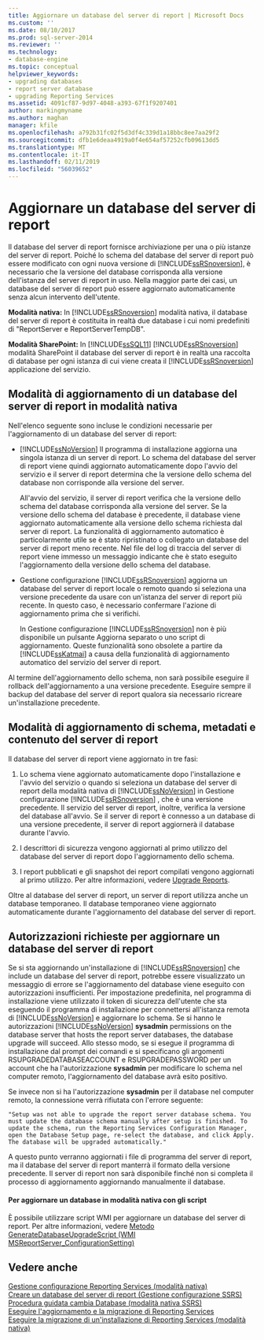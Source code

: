 ```yaml
---
title: Aggiornare un database del server di report | Microsoft Docs
ms.custom: ''
ms.date: 08/10/2017
ms.prod: sql-server-2014
ms.reviewer: ''
ms.technology:
- database-engine
ms.topic: conceptual
helpviewer_keywords:
- upgrading databases
- report server database
- upgrading Reporting Services
ms.assetid: 4091cf87-9d97-4048-a393-67f1f9207401
author: markingmyname
ms.author: maghan
manager: kfile
ms.openlocfilehash: a792b31fc02f5d3df4c339d1a18bbc8ee7aa29f2
ms.sourcegitcommit: dfb1e6deaa4919a0f4e654af57252cfb09613dd5
ms.translationtype: MT
ms.contentlocale: it-IT
ms.lasthandoff: 02/11/2019
ms.locfileid: "56039652"
---
```

# <a name="upgrade-a-report-server-database"></a>Aggiornare un database del server di report
  Il database del server di report fornisce archiviazione per una o più istanze del server di report. Poiché lo schema del database del server di report può essere modificato con ogni nuova versione di [!INCLUDE[ssRSnoversion](../../includes/ssrsnoversion-md.md)], è necessario che la versione del database corrisponda alla versione dell'istanza del server di report in uso. Nella maggior parte dei casi, un database del server di report può essere aggiornato automaticamente senza alcun intervento dell'utente.  
  
 **Modalità nativa:** In [!INCLUDE[ssRSnoversion](../../includes/ssrsnoversion-md.md)] modalità nativa, il database del server di report è costituita in realtà due database i cui nomi predefiniti di "ReportServer e ReportServerTempDB".  
  
 **Modalità SharePoint:** In [!INCLUDE[ssSQL11](../../includes/sssql11-md.md)] [!INCLUDE[ssRSnoversion](../../includes/ssrsnoversion-md.md)] modalità SharePoint il database del server di report è in realtà una raccolta di database per ogni istanza di cui viene creata il [!INCLUDE[ssRSnoversion](../../includes/ssrsnoversion-md.md)] applicazione del servizio.  
  
## <a name="ways-to-upgrade-a-native-mode-report-server-database"></a>Modalità di aggiornamento di un database del server di report in modalità nativa  
 Nell'elenco seguente sono incluse le condizioni necessarie per l'aggiornamento di un database del server di report:  
  
-   [!INCLUDE[ssNoVersion](../../includes/ssnoversion-md.md)] Il programma di installazione aggiorna una singola istanza di un server di report. Lo schema del database del server di report viene quindi aggiornato automaticamente dopo l'avvio del servizio e il server di report determina che la versione dello schema del database non corrisponde alla versione del server.  
  
     All'avvio del servizio, il server di report verifica che la versione dello schema del database corrisponda alla versione del server. Se la versione dello schema del database è precedente, il database viene aggiornato automaticamente alla versione dello schema richiesta dal server di report. La funzionalità di aggiornamento automatico è particolarmente utile se è stato ripristinato o collegato un database del server di report meno recente. Nel file del log di traccia del server di report viene immesso un messaggio indicante che è stato eseguito l'aggiornamento della versione dello schema del database.  
  
-   Gestione configurazione [!INCLUDE[ssRSnoversion](../../includes/ssrsnoversion-md.md)] aggiorna un database del server di report locale o remoto quando si seleziona una versione precedente da usare con un'istanza del server di report più recente. In questo caso, è necessario confermare l'azione di aggiornamento prima che si verifichi.  
  
     In Gestione configurazione [!INCLUDE[ssRSnoversion](../../includes/ssrsnoversion-md.md)] non è più disponibile un pulsante Aggiorna separato o uno script di aggiornamento. Queste funzionalità sono obsolete a partire da [!INCLUDE[ssKatmai](../../includes/sskatmai-md.md)] a causa della funzionalità di aggiornamento automatico del servizio del server di report.  
  
 Al termine dell'aggiornamento dello schema, non sarà possibile eseguire il rollback dell'aggiornamento a una versione precedente. Eseguire sempre il backup del database del server di report qualora sia necessario ricreare un'installazione precedente.  
  
## <a name="how-the-schema-metadata-and-report-server-content-is-updated"></a>Modalità di aggiornamento di schema, metadati e contenuto del server di report  
 Il database del server di report viene aggiornato in tre fasi:  
  
1.  Lo schema viene aggiornato automaticamente dopo l'installazione e l'avvio del servizio o quando si seleziona un database del server di report della modalità nativa di [!INCLUDE[ssNoVersion](../../includes/ssnoversion-md.md)] in Gestione configurazione [!INCLUDE[ssRSnoversion](../../includes/ssrsnoversion-md.md)] , che è una versione precedente. Il servizio del server di report, inoltre, verifica la versione del database all'avvio. Se il server di report è connesso a un database di una versione precedente, il server di report aggiornerà il database durante l'avvio.  
  
2.  I descrittori di sicurezza vengono aggiornati al primo utilizzo del database del server di report dopo l'aggiornamento dello schema.  
  
3.  I report pubblicati e gli snapshot dei report compilati vengono aggiornati al primo utilizzo. Per altre informazioni, vedere [Upgrade Reports](upgrade-reports.md).  
  
 Oltre al database del server di report, un server di report utilizza anche un database temporaneo. Il database temporaneo viene aggiornato automaticamente durante l'aggiornamento del database del server di report.  
  
## <a name="permissions-required-to-upgrade-a-report-server-database"></a>Autorizzazioni richieste per aggiornare un database del server di report  
 Se si sta aggiornando un'installazione di [!INCLUDE[ssRSnoversion](../../includes/ssrsnoversion-md.md)] che include un database del server di report, potrebbe essere visualizzato un messaggio di errore se l'aggiornamento del database viene eseguito con autorizzazioni insufficienti. Per impostazione predefinita, nel programma di installazione viene utilizzato il token di sicurezza dell'utente che sta eseguendo il programma di installazione per connettersi all'istanza remota di [!INCLUDE[ssNoVersion](../../includes/ssnoversion-md.md)] e aggiornare lo schema. Se si hanno le autorizzazioni [!INCLUDE[ssNoVersion](../../includes/ssnoversion-md.md)] **sysadmin** permissions on the database server that hosts the report server databases, the database upgrade will succeed. Allo stesso modo, se si esegue il programma di installazione dal prompt dei comandi e si specificano gli argomenti RSUPGRADEDATABASEACCOUNT e RSUPGRADEPASSWORD per un account che ha l'autorizzazione **sysadmin** per modificare lo schema nel computer remoto, l'aggiornamento del database avrà esito positivo.  
  
 Se invece non si ha l'autorizzazione **sysadmin** per il database nel computer remoto, la connessione verrà rifiutata con l'errore seguente:  
  
 `"Setup was not able to upgrade the report server database schema. You must update the database schema manually after setup is finished. To update the schema, run the Reporting Services Configuration Manager, open the Database Setup page, re-select the database, and click Apply. The database will be upgraded automatically."`  
  
 A questo punto verranno aggiornati i file di programma del server di report, ma il database del server di report manterrà il formato della versione precedente. Il server di report non sarà disponibile finché non si completa il processo di aggiornamento aggiornando manualmente il database.  
  
#### <a name="to-upgrade-a-native-mode-database-with-scripts"></a>Per aggiornare un database in modalità nativa con gli script  
 È possibile utilizzare script WMI per aggiornare un database del server di report. Per altre informazioni, vedere [Metodo GenerateDatabaseUpgradeScript &#40;WMI MSReportServer_ConfigurationSetting&#41;](../wmi-provider-library-reference/configurationsetting-method-generatedatabaseupgradescript.md)  
  
## <a name="see-also"></a>Vedere anche  
 [Gestione configurazione Reporting Services &#40;modalità nativa&#41;](../../sql-server/install/reporting-services-configuration-manager-native-mode.md)   
 [Creare un database del server di report &#40;Gestione configurazione SSRS&#41;](../../sql-server/install/create-a-report-server-database-ssrs-configuration-manager.md)   
 [Procedura guidata cambia Database &#40;modalità nativa SSRS&#41;](../../sql-server/install/change-database-wizard-ssrs-native-mode.md)   
 [Eseguire l'aggiornamento e la migrazione di Reporting Services](upgrade-and-migrate-reporting-services.md)   
 [Eseguire la migrazione di un'installazione di Reporting Services &#40;modalità nativa&#41;](migrate-a-reporting-services-installation-native-mode.md)  
  
  
